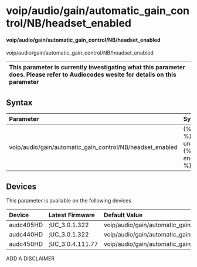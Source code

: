 ﻿---
description: voip/audio/gain/automatic_gain_control/NB/headset_enabled
search: false
---

# voip/audio/gain/automatic_gain_control/NB/headset_enabled

#### voip/audio/gain/automatic_gain_control/NB/headset_enabled

voip/audio/gain/automatic_gain_control/NB/headset_enabled


| This parameter is currently investigating what this parameter does. Please refer to Audiocodes wesite for details on this parameter | 
| :--- |

## Syntax
| Parameter | Syntax |
| :--- | :--- |
|voip/audio/gain/automatic_gain_control/NB/headset_enabled | {% raw %} undefined {% endraw %}|

## Devices
This parameter is available on the following devices

| Device | Latest Firmware | Default Value |
|:---|:---|:---|
| audc405HD | ;UC_3.0.1.322 | voip/audio/gain/automatic_gain_control/NB/headset_enabled=0 
| audc440HD | ;UC_3.0.1.322 | voip/audio/gain/automatic_gain_control/NB/headset_enabled=0 
| audc450HD | ;UC_3.0.4.111.77 | voip/audio/gain/automatic_gain_control/NB/headset_enabled=0 

ADD A DISCLAIMER
